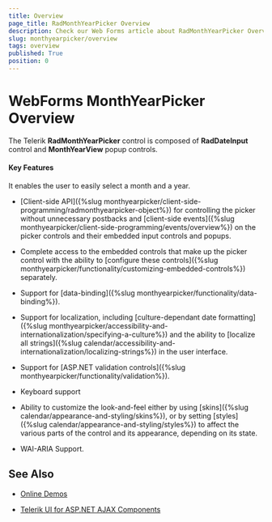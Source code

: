 ```yaml
---
title: Overview
page_title: RadMonthYearPicker Overview
description: Check our Web Forms article about RadMonthYearPicker Overview.
slug: monthyearpicker/overview
tags: overview
published: True
position: 0
---
```


# WebForms MonthYearPicker Overview


The Telerik **RadMonthYearPicker** control is composed of **RadDateInput** control and **MonthYearView** popup controls. 

#### Key Features

It enables the user to easily select a month and a year.

* [Client-side API]({%slug monthyearpicker/client-side-programming/radmonthyearpicker-object%}) for controlling the picker without unnecessary postbacks and [client-side events]({%slug monthyearpicker/client-side-programming/events/overview%}) on the picker controls and their embedded input controls and popups.

* Complete access to the embedded controls that make up the picker control with the ability to [configure these controls]({%slug monthyearpicker/functionality/customizing-embedded-controls%}) separately.

* Support for [data-binding]({%slug monthyearpicker/functionality/data-binding%}).

* Support for localization, including [culture-dependant date formatting]({%slug monthyearpicker/accessibility-and-internationalization/specifying-a-culture%}) and the ability to [localize all strings]({%slug calendar/accessibility-and-internationalization/localizing-strings%}) in the user interface.

* Support for [ASP.NET validation controls]({%slug monthyearpicker/functionality/validation%}).

* Keyboard support

* Ability to customize the look-and-feel either by using [skins]({%slug calendar/appearance-and-styling/skins%}), or by setting [styles]({%slug calendar/appearance-and-styling/styles%}) to affect the various parts of the control and its appearance, depending on its state.

* WAI-ARIA Support.

## See Also

 * [Online Demos](https://demos.telerik.com/aspnet-ajax/monthyearpicker/overview/defaultvb.aspx)
 
 * [Telerik UI for ASP.NET AJAX Components](https://www.telerik.com/products/aspnet-ajax.aspx)

